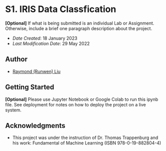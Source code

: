 <!--- The following README.md sample file was adapted from https://gist.github.com/PurpleBooth/109311bb0361f32d87a2#file-readme-template-md by Gabriella Mosquera for academic use ---> 
<!--- You may delete any comments in this sample README.md file. If needing to use as a .txt file then simply delete all comments, edit as needed, and save as a README.txt file --->

# S1. IRIS Data Classfication

**[Optional]** If what is being submitted is an individual Lab or Assignment. Otherwise, include a brief one paragraph description about the project.

* *Date Created*: 18 January 2023
* *Last Modification Date*: 29 May 2022

## Author

* [Raymond (Runwen) Liu](Raymond.Liu@dal.ca) 



## Getting Started

**[Optional]** Please use Jupyter Notebook or Google Colab to run this ipynb file.
See deployment for notes on how to deploy the project on a live system.




## Acknowledgments

* This project was under the instruction of Dr. Thomas Trappenburg and his work: Fundamental of Machine Learning (ISBN 978-0-19-882804-4)

